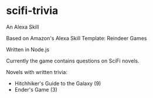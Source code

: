 # scifi-trivia
An Alexa Skill

Based on Amazon's Alexa Skill Template: Reindeer Games

Written in Node.js

Currently the game contains questions on SciFi novels.  

Novels with written trivia:
- Hitchhiker's Guide to the Galaxy (9)
- Ender's Game (3)
